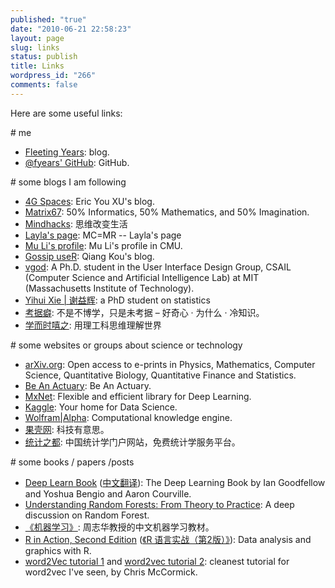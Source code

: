 ```yaml
---
published: "true"
date: "2010-06-21 22:58:23"
layout: page
slug: links
status: publish
title: Links
wordpress_id: "266"
comments: false
---
```


Here are some useful links:

\# me

- [Fleeting Years](https://www.fyears.org/): blog.
- [@fyears' GitHub](https://github.com/fyears): GitHub.

\# some blogs I am following

- [4G Spaces](http://blog.youxu.info/): Eric You XU's blog.
- [Matrix67](https://www.matrix67.com/blog/): 50% Informatics, 50% Mathematics, and 50% Imagination.
- [Mindhacks](http://mindhacks.cn/): 思维改变生活
- [Layla's page](http://www.sweet-layla.com/): MC=MR -- Layla's page
- [Mu Li's profile](http://www.cs.cmu.edu/~muli/): Mu Li's profile in CMU.
- [Gossip useR](http://qkou.info/): Qiang Kou's blog.
- [vgod](http://blog.vgod.tw/): A Ph.D. student in the User Interface Design Group, CSAIL (Computer Science and Artificial Intelligence Lab) at MIT (Massachusetts Institute of Technology).
- [Yihui Xie \| 谢益辉](https://yihui.name/): a PhD student on statistics
- [考据癖](http://localhost-8080.com/): 不是不博学，只是未考据 – 好奇心 · 为什么 · 冷知识。
- [学而时嘻之](http://www.geekonomics10000.com): 用理工科思维理解世界

\# some websites or groups about science or technology

- [arXiv.org](http://arxiv.org/): Open access to e-prints in Physics, Mathematics, Computer Science, Quantitative Biology, Quantitative Finance and Statistics.
- [Be An Actuary](http://www.beanactuary.org/): Be An Actuary.
- [MxNet](http://mxnet.io/): Flexible and efficient library for Deep Learning.
- [Kaggle](https://www.kaggle.com/): Your home for Data Science.
- [Wolfram\|Alpha](https://www.wolframalpha.com/): Computational knowledge engine.
- [果壳网](http://www.guokr.com/): 科技有意思。
- [统计之都](http://cos.name/): 中国统计学门户网站，免费统计学服务平台。

\# some books / papers /posts

- [Deep Learn Book](http://www.deeplearningbook.org/) ([中文翻译](https://github.com/exacity/deeplearningbook-chinese)): The Deep Learning Book by Ian Goodfellow and Yoshua Bengio and Aaron Courville.
- [Understanding Random Forests: From Theory to Practice](https://arxiv.org/abs/1407.7502): A deep discussion on Random Forest.
- [《机器学习》](https://book.douban.com/subject/26708119/): 周志华教授的中文机器学习教材。
- [R in Action, Second Edition](https://www.manning.com/books/r-in-action-second-edition) ([《R 语言实战（第2版）》](https://book.douban.com/subject/26785199/)): Data analysis and graphics with R.
- [word2Vec tutorial 1](http://mccormickml.com/2016/04/19/word2vec-tutorial-the-skip-gram-model/) and [word2vec tutorial 2](http://mccormickml.com/2017/01/11/word2vec-tutorial-part-2-negative-sampling/): cleanest tutorial for word2vec I've seen, by Chris McCormick.
